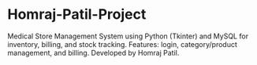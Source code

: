 # Homraj-Patil-Project
Medical Store Management System using Python (Tkinter) and MySQL for inventory, billing, and stock tracking. Features: login, category/product management, and billing. Developed by Homraj Patil.
